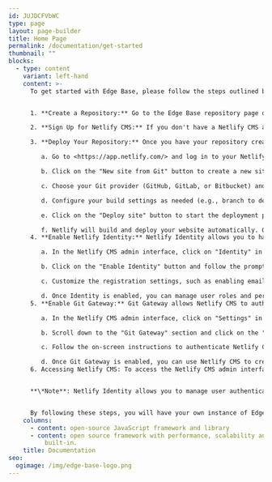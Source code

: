 ```yaml
---
id: JUJDCFVbWC
type: page
layout: page-builder
title: Home Page
permalink: /documentation/get-started
thumbnail: ""
blocks:
  - type: content
    variant: left-hand
    content: >-
      To get started with Edge Base, please follow the steps outlined below:


      1. **Create a Repository:** Go to the Edge Base repository page on GitHub by visiting the following URL: <https://github.com/processton-io/edge-base>. Once there, click on the "Use this template" button to create a new repository based on Edge Base. This will allow you to have your own copy of the template to work with.

      2. **Sign Up for Netlify CMS:** If you don't have a Netlify CMS account, you will need to sign up for one. Visit <https://app.netlify.com/signup> and create a new account. Netlify CMS provides a user-friendly interface for managing your website's content.

      3. **Deploy Your Repository:** Once you have your repository created and your Netlify CMS account set up, it's time to deploy your Edge Base website. Follow these steps:

         a. Go to <https://app.netlify.com/> and log in to your Netlify CMS account.

         b. Click on the "New site from Git" button to create a new site.

         c. Choose your Git provider (GitHub, GitLab, or Bitbucket) and select the repository you created in step 1.

         d. Configure your build settings as needed (e.g., branch to deploy, build command, etc.).

         e. Click on the "Deploy site" button to start the deployment process.

         f. Netlify will build and deploy your website automatically. Once the deployment is complete, you will receive a unique URL for your live website. Apologies for the oversight. Here are the additional steps to enable Netlify Identity and Git Gateway for your Edge Base website deployment:
      4. **Enable Netlify Identity:** Netlify Identity allows you to handle user authentication and manage user accounts for your website. Follow these steps to enable Netlify Identity:

         a. In the Netlify CMS admin interface, click on "Identity" in the left sidebar.

         b. Click on the "Enable Identity" button and follow the prompts to set up Identity for your site.

         c. Customize the registration settings, such as enabling email confirmation or invitation-only sign-up, as per your requirements.

         d. Once Identity is enabled, you can manage user roles and permissions, authentication providers, and other settings from the "Identity" section.
      5. **Enable Git Gateway:** Git Gateway allows Netlify CMS to authenticate and interact with your Git provider (GitHub, GitLab, or Bitbucket) to manage your website's content. Follow these steps to enable Git Gateway:

         a. In the Netlify CMS admin interface, click on "Settings" in the left sidebar.

         b. Scroll down to the "Git Gateway" section and click on the "Enable Git Gateway" button.

         c. Follow the on-screen instructions to authenticate Netlify CMS with your Git provider and grant the necessary permissions.

         d. Once Git Gateway is enabled, you can use Netlify CMS to create, edit, and publish content directly to your Git repository.
      6. Accessing Netlify CMS: To access the Netlify CMS admin interface and start managing your content, append "/admin" to your website's URL (e.g., `https://your-website-url.com/admin`). Log in with your Netlify CMS credentials, and you will be able to create and edit content using the intuitive CMS interface.


      **\*Note**: Netlify Identity allows you to manage user authentication, while Git Gateway enables seamless content management through Netlify CMS. If you have any further questions or encounter any issues, don't hesitate to reach out to the Netlify CMS support team for assistance.*


      By following these steps, you will have your own instance of Edge Base deployed and ready to use. You can now begin customizing and adding content to your website using the powerful features provided by Netlify CMS.
    columns:
      - content: open-source JavaScript framework and library
      - content: open source framework with performance, scalability and security
          built-in.
    title: Documentation
seo:
  ogimage: /img/edge-base-logo.png
---
```

